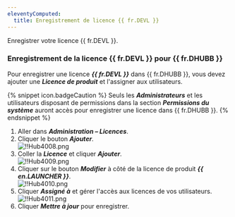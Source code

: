 ```yaml
---
eleventyComputed:
  title: Enregistrement de licence {{ fr.DEVL }}
---
```

Enregistrer votre licence {{ fr.DEVL }}.  

### Enregistrement de la licence {{ fr.DEVL }} pour {{ fr.DHUBB }} 

Pour enregistrer une licence ***{{ fr.DEVL }}*** dans {{ fr.DHUBB }}, vous devez ajouter une ***Licence de produit*** et l'assigner aux utilisateurs.  

{% snippet icon.badgeCaution %} 
Seuls les ***Administrateurs*** et les utilisateurs disposant de permissions dans la section ***Permissions du système*** auront accès pour enregistrer une licence dans {{ fr.DHUBB }}. 
{% endsnippet %}
 
1. Aller dans ***Administration – Licences***. 
1. Cliquer le bouton ***Ajouter***.  
![!!Hub4008.png](https://webdevolutions.azureedge.net/docs/fr/hub/Hub4008.png) 
1. Coller la ***Licence*** et cliquer ***Ajouter***.  
![!!Hub4009.png](https://webdevolutions.azureedge.net/docs/fr/hub/Hub4009.png) 
1. Cliquer sur le bouton ***Modifier*** à côté de la licence de produit ***{{ en.LAUNCHER }}***.  
![!!Hub4010.png](https://webdevolutions.azureedge.net/docs/fr/hub/Hub4010.png) 
1. Cliquer ***Assigné à*** et gérer l'accès aux licences de vos utilisateurs.  
![!!Hub4011.png](https://webdevolutions.azureedge.net/docs/fr/hub/Hub4011.png) 
1. Cliquer ***Mettre à jour*** pour enregistrer. 
